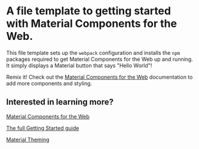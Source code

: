 # A file template to getting started with Material Components for the Web.

This file template sets up the `webpack` configuration and installs the `npm` packages required to get Material Components for the Web up and running. It simply displays a Material button that says "Hello World"!

Remix it! Check out the [Material Components for the Web](https://github.com/material-components/material-components-web) documentation to add more components and styling.

## Interested in learning more?
[Material Components for the Web](https://github.com/material-components/material-components-web)

[The full Getting Started guide](https://github.com/material-components/material-components-web/blob/master/docs/getting-started.md)

[Material Theming](https://material.io/design/material-theming)
